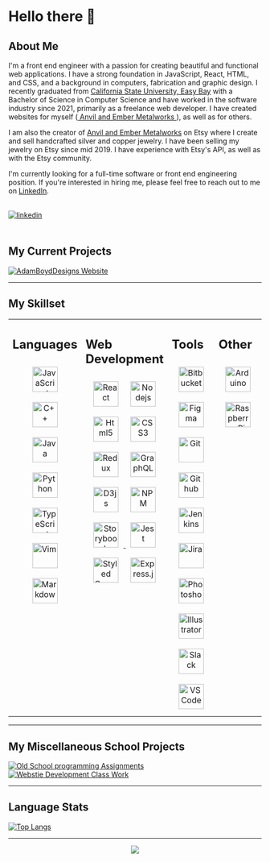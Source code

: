# Hello there 👋

<!--
**AdamRBoyd/AdamRBoyd** is a ✨ _special_ ✨ repository because its `README.md` (this file) appears on your GitHub profile.
-->

## About Me

<div style="max-width: 700px;">
<p>
I'm a front end engineer with a passion for creating beautiful and functional web applications. I have a strong foundation in JavaScript, React, HTML, and CSS, and a background in computers, fabrication and graphic design. I recently graduated from <a href="https://www.csueastbay.edu/" target="_blank">California State University, Easy Bay</a> with a Bachelor of Science in Computer Science and have worked in the software industry since 2021, primarily as a freelance web developer. I have created websites for myself (<a href="http://anvilandembermetalworks.com" target="_blank"> Anvil and Ember Metalworks </a>), as well as for others.
</p>
<p>
I am also the creator of <a href="https://anvilandembermetal.etsy.com/" target="_blank">Anvil and Ember Metalworks</a> on Etsy where I create and sell handcrafted silver and copper jewelry. I have been selling my jewelry on Etsy since mid 2019. I have experience with Etsy's API, as well as with the Etsy community.
</p>
<p>
I'm currently looking for a full-time software or front end engineering position. If you're interested in hiring me, please feel free to reach out to me on <a href="https://www.linkedin.com/in/adamrichardboyd/" target="_blank">LinkedIn</a>.
</p>
<br />

<a href="https://linkedin.com/in/adamrichardboyd/" target="_blank">
<img src=https://img.shields.io/badge/linkedin-%231E77B5.svg?&style=for-the-badge&logo=linkedin&logoColor=white alt=linkedin style="margin-bottom: 5px;" />
</a>
</div>

<br />

<div>

## My Current Projects

<a href="https://github.com/AdamRBoyd/AnvilandEmber-Website" target="_blank">
<img src="https://github-readme-stats.vercel.app/api/pin/?username=AdamRBoyd&repo=AdamBoydDesigns_Website&show_icons=true&theme=dark" alt='AdamBoydDesigns Website' /></a>
</div>

-----------------------

<div>

## My Skillset

<table style="border: none" ><tr><td valign="top" width="25%">
  
## Languages

<div align="center">
<a href="https://www.javascript.com/" target="_blank"><img style="margin: 10px" src="https://profilinator.rishav.dev/skills-assets/javascript-original.svg" alt="JavaScript" height="50" /></a>  
<a href="https://www.cplusplus.com/" target="_blank"><img style="margin: 10px" src="https://profilinator.rishav.dev/skills-assets/cplusplus-original.svg" alt="C++" height="50" /></a>  
<a href="https://www.java.com/" target="_blank"><img style="margin: 10px" src="https://profilinator.rishav.dev/skills-assets/java-original-wordmark.svg" alt="Java" height="50" /></a>  
<a href="https://www.python.org/" target="_blank"><img style="margin: 10px" src="https://profilinator.rishav.dev/skills-assets/python-original.svg" alt="Python" height="50" /></a>  
<a href="https://www.typescriptlang.org/" target="_blank"><img style="margin: 10px" src="https://profilinator.rishav.dev/skills-assets/typescript-original.svg" alt="TypeScript" height="50" /></a>  
<a href="https://www.vim.org/" target="_blank">
<img style="margin: 10px" src="https://cdn.jsdelivr.net/gh/devicons/devicon/icons/vim/vim-original.svg" alt='Vim' height="50" /></a>
<a href="https://www.markdownguide.org/" target="_blank">
<img style="margin: 10px" src="https://cdn.jsdelivr.net/gh/devicons/devicon/icons/markdown/markdown-original.svg" alt='Markdown' height="50" /></a>
</div>

</td><td valign="top" width="25%">

## Web Development

<div align="center">
<a href="https://reactjs.org/" target="_blank"><img style="margin: 10px" src="https://cdn.jsdelivr.net/gh/devicons/devicon/icons/react/react-original-wordmark.svg" alt='React' height='50'/></a>
<a href="https://nodejs.org/" target="_blank"><img style="margin: 10px" src="https://cdn.jsdelivr.net/gh/devicons/devicon/icons/nodejs/nodejs-original.svg" alt='Nodejs' height='50' /></a>
<a href="https://en.wikipedia.org/wiki/HTML5" target="_blank"><img style="margin: 10px" src="https://cdn.jsdelivr.net/gh/devicons/devicon/icons/html5/html5-original-wordmark.svg" alt='Html5' height='50' /></a>
<a href="https://www.w3schools.com/css/" target="_blank"><img style="margin: 10px" src="https://cdn.jsdelivr.net/gh/devicons/devicon/icons/css3/css3-original-wordmark.svg" alt='CSS3' height='50' /></a>
<a href="https://redux.js.org/" target="_blank"><img style="margin: 10px" src="https://cdn.jsdelivr.net/gh/devicons/devicon/icons/redux/redux-original.svg" alt='Redux' height='50' /></a>
<a href="https://graphql.org/" target="_blank"><img style="margin: 10px" src="https://cdn.jsdelivr.net/gh/devicons/devicon/icons/graphql/graphql-plain-wordmark.svg" alt='GraphQL' height='50' /></a>
<a href="https://d3js.org/" target="_blank"><img style="margin: 10px" src="https://cdn.jsdelivr.net/gh/devicons/devicon/icons/d3js/d3js-original.svg" alt='D3js' height='50' /></a>
<a href="https://www.npmjs.com/" target="_blank"><img style="margin: 10px" src="https://cdn.jsdelivr.net/gh/devicons/devicon/icons/npm/npm-original-wordmark.svg" alt='NPM' height='50' /></a>
<a href="https://storybook.js.org/" target="_blank"><img style="margin: 10px" src="https://cdn.jsdelivr.net/gh/devicons/devicon/icons/storybook/storybook-original.svg" alt='Storybook' height='50' />
<a href="https://www.jestjs.io/" target="_blank"><img style="margin: 10px" src="https://cdn.jsdelivr.net/gh/devicons/devicon/icons/jest/jest-plain.svg" alt='Jest' height='50' /></a>
<a href="https://styled-components.com/" target="_blank"><img style="margin: 10px" src="https://profilinator.rishav.dev/skills-assets/styled-components.png" alt="Styled Components" height="50" /></a>  
<a href="https://expressjs.com/" target="_blank"><img style="margin: 10px" src="https://cdn.jsdelivr.net/gh/devicons/devicon/icons/express/express-original.svg" alt="Express.js" height="50" /></a> 
</div>

</td><td valign="top" width="25%">

## Tools

<div align="center">
<img style="margin: 10px" src="https://cdn.jsdelivr.net/gh/devicons/devicon/icons/bitbucket/bitbucket-original-wordmark.svg" alt='Bitbucket' height='50' width='50' />
<a href="https://www.figma.com/" target="_blank">
<img style="margin: 10px" src="https://cdn.jsdelivr.net/gh/devicons/devicon/icons/figma/figma-original.svg" alt='Figma' height='50' width='50' /></a>
<a href="https://git-scm.com/" target="_blank">
<img style="margin: 10px" style="margin: 10px" src="https://profilinator.rishav.dev/skills-assets/git-scm-icon.svg" alt="Git" height="50" /></a>
<a href="https://github.com/" target="_blank">
<img style="margin: 10px" src="https://cdn.jsdelivr.net/gh/devicons/devicon/icons/github/github-original-wordmark.svg" alt='Github' height='50' width='50' /></a>
<a href="https://www.jenkins.io/" target="_blank">
<img style="margin: 10px" src="https://cdn.jsdelivr.net/gh/devicons/devicon/icons/jenkins/jenkins-original.svg" alt='Jenkins' height='50' width='50' /></a>
<a href="https://jira.atlassian.com/" target="_blank">
<img style="margin: 10px" src="https://cdn.jsdelivr.net/gh/devicons/devicon/icons/jira/jira-original-wordmark.svg" alt='Jira' height='50' width='50' /></a>
<a href="https://www.adobe.com/in/products/photoshop.html" target="_blank"><img style="margin: 10px" src="https://profilinator.rishav.dev/skills-assets/photoshop-plain.svg" alt="Photoshop" height="50" /></a>  
<a href="https://www.adobe.com/in/products/illustrator.html" target="_blank"><img style="margin: 10px" src="https://profilinator.rishav.dev/skills-assets/adobe_illustrator-icon.svg" alt="Illustrator" height="50" /></a>  
<a href="https://slack.com/" target="_blank">
<img style="margin: 10px" src="https://cdn.jsdelivr.net/gh/devicons/devicon/icons/slack/slack-original.svg" alt='Slack' height='50' width='50' /></a>
<a href="https://code.visualstudio.com/" target="_blank">
<img style="margin: 10px" src="https://cdn.jsdelivr.net/gh/devicons/devicon/icons/vscode/vscode-original-wordmark.svg" alt='VSCode' height='50' width='50' />
</div>

</td><td valign="top" width="25%">

## Other

<div align="center">
<a href="https://www.arduino.cc/" target="_blank">
<img style="margin: 10px" src="https://cdn.jsdelivr.net/gh/devicons/devicon/icons/arduino/arduino-original-wordmark.svg" alt='Arduino' height='50' width='50'/></a>
<a href="https://www.raspberrypi.org/" target="_blank"><img style="margin: 10px" src="https://profilinator.rishav.dev/skills-assets/raspberrypi.png" alt="Raspberry Pi" height="50" /></a>
</div>
  
</td></tr></table>

-----------------------
  
<div>

## My Miscellaneous School Projects

<a href="https://github.com/AdamRBoyd/School_Programming_Assignments" target="_blank">
<img src="https://github-readme-stats.vercel.app/api/pin/?username=AdamRBoyd&repo=School_Programming_Assignments&show_icons=true&theme=dark" alt='Old School programming Assignments' /></a>
<a href="https://github.com/AdamRBoyd/Website_Development_Class" target="_blank">
<img src="https://github-readme-stats.vercel.app/api/pin/?username=AdamRBoyd&repo=Website_Development_Class&show_icons=true&theme=dark" alt='Webstie Development Class Work' /></a>
</div>
  
-----------------------

## Language Stats

[![Top Langs](https://github-readme-stats.vercel.app/api/top-langs/?username=AdamRBoyd&layout=compact&show_icons=true&theme=dark)](https://github.com/AdamRBoyd/github-readme-stats)

-----------------------

<div align="center">
<img src="https://komarev.com/ghpvc/?username=AdamRBoyd&&style=flat-square" align="center" />
</div>  
  

<br/>  


<br />
